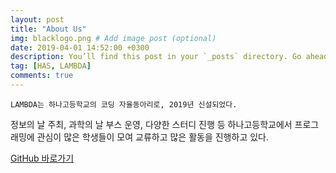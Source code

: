```yaml
---
layout: post
title: "About Us"
img: blacklogo.png # Add image post (optional)
date: 2019-04-01 14:52:00 +0300
description: You’ll find this post in your `_posts` directory. Go ahead and edit it and re-build the site to see your changes. # Add post description (optional)
tag: [HAS, LAMBDA]
comments: true
---
```

    LAMBDA는 하나고등학교의 코딩 자율동아리로, 2019년 신설되었다.

  정보의 날 주최, 과학의 날 부스 운영, 다양한 스터디 진행 등 하나고등학교에서 프로그래밍에 관심이 많은 학생들이 모여 교류하고 많은 활동을 진행하고 있다.


  [GitHub 바로가기](https://github.com/haslambda)

